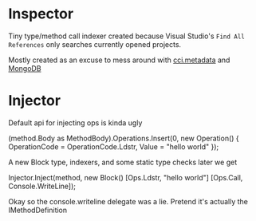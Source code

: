 Inspector
==========
Tiny type/method call indexer created because Visual Studio's `Find All References` only searches currently opened projects.

Mostly created as an excuse to mess around with [cci.metadata][1] and [MongoDB][2]

Injector
=========

Default api for injecting ops is kinda ugly

  (method.Body as MethodBody).Operations.Insert(0, new Operation() { OperationCode = OperationCode.Ldstr, Value = "hello world" });

A new Block type, indexers, and some static type checks later we get

  Injector.Inject(method, new Block()
    [Ops.Ldstr, "hello world"]
    [Ops.Call, Console.WriteLine]);

Okay so the console.writeline delegate was a lie.  Pretend it's actually the IMethodDefinition

[1]: http://ccimetadata.codeplex.com/
[2]: http://www.mongodb.org

